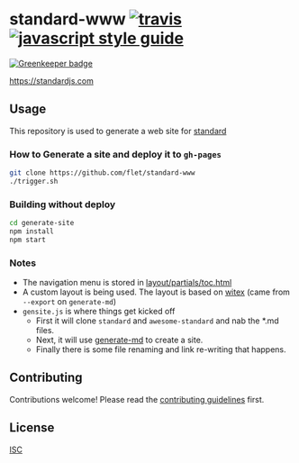 # standard-www [![travis][travis-image]][travis-url] [![javascript style guide][standard-image]][standard-url]

[![Greenkeeper badge](https://badges.greenkeeper.io/standard/standard-www.svg)](https://greenkeeper.io/)

[travis-image]: https://img.shields.io/travis/standard/standard-www/master.svg
[travis-url]: https://travis-ci.org/standard/standard-www
[standard-image]: https://img.shields.io/badge/code_style-standard-brightgreen.svg
[standard-url]: https://standardjs.com

https://standardjs.com

## Usage

This repository is used to generate a web site for [standard](https://github.com/standard/standard)

### How to Generate a site and deploy it to `gh-pages`
```bash
git clone https://github.com/flet/standard-www
./trigger.sh
```

### Building without deploy
```bash
cd generate-site
npm install
npm start
```

### Notes
- The navigation menu is stored in [layout/partials/toc.html](layout/partials/toc.html)
- A custom layout is being used. The layout is based on [witex](https://github.com/AndrewBelt/WiTeX) (came from `--export` on `generate-md`)
- `gensite.js` is where things get kicked off
  - First it will clone `standard` and `awesome-standard` and nab the *.md files.
  - Next, it will use [generate-md](https://github.com/mixu/markdown-styles) to create a site.
  - Finally there is some file renaming and link re-writing that happens.

## Contributing

Contributions welcome! Please read the [contributing guidelines](CONTRIBUTING.md) first.

## License

[ISC](LICENSE.md)
